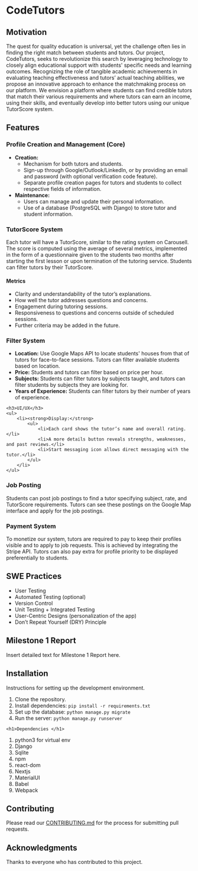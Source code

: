 
<h1>CodeTutors</h1>

<h2>Motivation</h2>
<p>The quest for quality education is universal, yet the challenge often lies in finding the right match between students and tutors. Our project, CodeTutors, seeks to revolutionize this search by leveraging technology to closely align educational support with students' specific needs and learning outcomes. Recognizing the role of tangible academic achievements in evaluating teaching effectiveness and tutors’ actual teaching abilities, we propose an innovative approach to enhance the matchmaking process on our platform. We envision a platform where students can find credible tutors that match their various requirements and where tutors can earn an income, using their skills, and eventually develop into better tutors using our unique TutorScore system.</p>

<h2>Features</h2>

<h3>Profile Creation and Management (Core)</h3>
    <ul>
        <li><strong>Creation:</strong>
            <ul>
                <li>Mechanism for both tutors and students.</li>
                <li>Sign-up through Google/Outlook/LinkedIn, or by providing an email and password (with optional verification code feature).</li>
                <li>Separate profile creation pages for tutors and students to collect respective fields of information.</li>
            </ul>
        </li>
        <li><strong>Maintenance:</strong>
            <ul>
                <li>Users can manage and update their personal information.</li>
                <li>Use of a database (PostgreSQL with Django) to store tutor and student information.</li>
            </ul>
        </li>
    </ul>

<h3>TutorScore System</h3>
<p>Each tutor will have a TutorScore, similar to the rating system on Carousell. The score is computed using the average of several metrics, implemented in the form of a questionnaire given to the students two months after starting the first lesson or upon termination of the tutoring service. Students can filter tutors by their TutorScore.</p>

<h4>Metrics</h4>
<ul>
        <li>Clarity and understandability of the tutor’s explanations.</li>
        <li>How well the tutor addresses questions and concerns.</li>
        <li>Engagement during tutoring sessions.</li>
        <li>Responsiveness to questions and concerns outside of scheduled sessions.</li>
        <li>Further criteria may be added in the future.</li>
</ul>

<h3>Filter System</h3>
<ul>
    <li><strong>Location:</strong> Use Google Maps API to locate students' houses from that of tutors for face-to-face sessions. Tutors can filter available students based on location.</li>
    <li><strong>Price:</strong> Students and tutors can filter based on price per hour.</li>
    <li><strong>Subjects:</strong> Students can filter tutors by subjects taught, and tutors can filter students by subjects they are looking for.</li>
    <li><strong>Years of Experience:</strong> Students can filter tutors by their number of years of experience.</li>
</ul>

    <h3>UI/UX</h3>
    <ul>
        <li><strong>Display:</strong>
            <ul>
                <li>Each card shows the tutor’s name and overall rating.</li>
                <li>A more details button reveals strengths, weaknesses, and past reviews.</li>
                <li>Start messaging icon allows direct messaging with the tutor.</li>
            </ul>
        </li>
    </ul>

<h3>Job Posting</h3>
<p>Students can post job postings to find a tutor specifying subject, rate, and TutorScore requirements. Tutors can see these postings on the Google Map interface and apply for the job postings.</p>

<h3>Payment System</h3>
<p>To monetize our system, tutors are required to pay to keep their profiles visible and to apply to job requests. This is achieved by integrating the Stripe API. Tutors can also pay extra for profile priority to be displayed preferentially to students.</p>

<h2>SWE Practices</h2>
    <ul>
    <li>User Testing</li>
    <li>Automated Testing (optional)</li>
    <li>Version Control</li>
    <li>Unit Testing + Integrated Testing</li>
    <li>User-Centric Designs (personalization of the app)</li>
    <li>Don’t Repeat Yourself (DRY) Principle</li>
</ul>

<h2>Milestone 1 Report</h2>
<p>Insert detailed text for Milestone 1 Report here.</p>

<h2>Installation</h2>
<p>Instructions for setting up the development environment.</p>
<ol>
    <li>Clone the repository.</li>
    <li>Install dependencies: <code>pip install -r requirements.txt</code></li>
    <li>Set up the database: <code>python manage.py migrate</code></li>
    <li>Run the server: <code>python manage.py runserver</code></li>
</ol>

    <h1>Dependencies </h1>
<div>
  <ol>
    <li>python3 for virtual env</li>
    <li>Django</li>
    <li>Sqlite</li>
    <li>npm</li>
    <li>react-dom</li>
    <li>Nextjs</li>
    <li>MaterialUI</li>
    <li>Babel</li>
    <li>Webpack</li>
  </ol>
</div>

<h2>Contributing</h2>
<p>Please read our <a href="CONTRIBUTING.md">CONTRIBUTING.md</a> for the process for submitting pull requests.</p>

<h2>Acknowledgments</h2>
<p>Thanks to everyone who has contributed to this project.</p>



